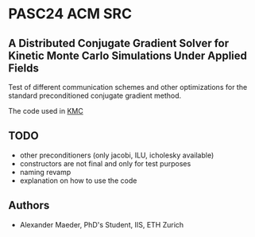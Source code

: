 # PASC24 ACM SRC
## A Distributed Conjugate Gradient Solver for Kinetic Monte Carlo Simulations Under Applied Fields
Test of different communication schemes and other optimizations for the standard preconditioned conjugate gradient method.

The code used in [KMC](https://github.com/manasakani/DeviceKMC)

## TODO 
- other preconditioners (only jacobi, ILU, icholesky available)
- constructors are not final and only for test purposes
- naming revamp
- explanation on how to use the code

## Authors
- Alexander Maeder, PhD's Student, IIS, ETH Zurich